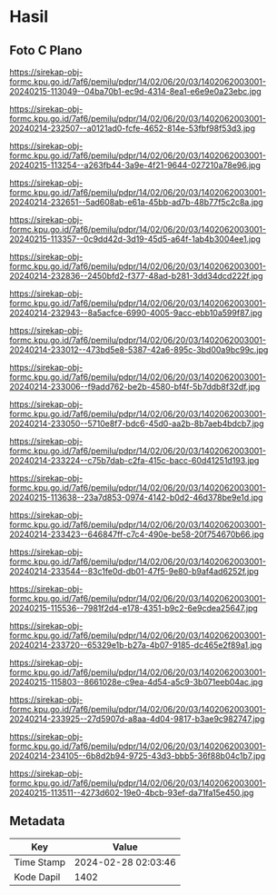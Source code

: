 # Hasil

## Foto C Plano

https://sirekap-obj-formc.kpu.go.id/7af6/pemilu/pdpr/14/02/06/20/03/1402062003001-20240215-113049--04ba70b1-ec9d-4314-8ea1-e6e9e0a23ebc.jpg

https://sirekap-obj-formc.kpu.go.id/7af6/pemilu/pdpr/14/02/06/20/03/1402062003001-20240214-232507--a0121ad0-fcfe-4652-814e-53fbf98f53d3.jpg

https://sirekap-obj-formc.kpu.go.id/7af6/pemilu/pdpr/14/02/06/20/03/1402062003001-20240215-113254--a263fb44-3a9e-4f21-9644-027210a78e96.jpg

https://sirekap-obj-formc.kpu.go.id/7af6/pemilu/pdpr/14/02/06/20/03/1402062003001-20240214-232651--5ad608ab-e61a-45bb-ad7b-48b77f5c2c8a.jpg

https://sirekap-obj-formc.kpu.go.id/7af6/pemilu/pdpr/14/02/06/20/03/1402062003001-20240215-113357--0c9dd42d-3d19-45d5-a64f-1ab4b3004ee1.jpg

https://sirekap-obj-formc.kpu.go.id/7af6/pemilu/pdpr/14/02/06/20/03/1402062003001-20240214-232836--2450bfd2-f377-48ad-b281-3dd34dcd222f.jpg

https://sirekap-obj-formc.kpu.go.id/7af6/pemilu/pdpr/14/02/06/20/03/1402062003001-20240214-232943--8a5acfce-6990-4005-9acc-ebb10a599f87.jpg

https://sirekap-obj-formc.kpu.go.id/7af6/pemilu/pdpr/14/02/06/20/03/1402062003001-20240214-233012--473bd5e8-5387-42a6-895c-3bd00a9bc99c.jpg

https://sirekap-obj-formc.kpu.go.id/7af6/pemilu/pdpr/14/02/06/20/03/1402062003001-20240214-233006--f9add762-be2b-4580-bf4f-5b7ddb8f32df.jpg

https://sirekap-obj-formc.kpu.go.id/7af6/pemilu/pdpr/14/02/06/20/03/1402062003001-20240214-233050--5710e8f7-bdc6-45d0-aa2b-8b7aeb4bdcb7.jpg

https://sirekap-obj-formc.kpu.go.id/7af6/pemilu/pdpr/14/02/06/20/03/1402062003001-20240214-233224--c75b7dab-c2fa-415c-bacc-60d41251d193.jpg

https://sirekap-obj-formc.kpu.go.id/7af6/pemilu/pdpr/14/02/06/20/03/1402062003001-20240215-113638--23a7d853-0974-4142-b0d2-46d378be9e1d.jpg

https://sirekap-obj-formc.kpu.go.id/7af6/pemilu/pdpr/14/02/06/20/03/1402062003001-20240214-233423--646847ff-c7c4-490e-be58-20f754670b66.jpg

https://sirekap-obj-formc.kpu.go.id/7af6/pemilu/pdpr/14/02/06/20/03/1402062003001-20240214-233544--83c1fe0d-db01-47f5-9e80-b9af4ad6252f.jpg

https://sirekap-obj-formc.kpu.go.id/7af6/pemilu/pdpr/14/02/06/20/03/1402062003001-20240215-115536--7981f2d4-e178-4351-b9c2-6e9cdea25647.jpg

https://sirekap-obj-formc.kpu.go.id/7af6/pemilu/pdpr/14/02/06/20/03/1402062003001-20240214-233720--65329e1b-b27a-4b07-9185-dc465e2f89a1.jpg

https://sirekap-obj-formc.kpu.go.id/7af6/pemilu/pdpr/14/02/06/20/03/1402062003001-20240215-115803--8661028e-c9ea-4d54-a5c9-3b071eeb04ac.jpg

https://sirekap-obj-formc.kpu.go.id/7af6/pemilu/pdpr/14/02/06/20/03/1402062003001-20240214-233925--27d5907d-a8aa-4d04-9817-b3ae9c982747.jpg

https://sirekap-obj-formc.kpu.go.id/7af6/pemilu/pdpr/14/02/06/20/03/1402062003001-20240214-234105--6b8d2b94-9725-43d3-bbb5-36f88b04c1b7.jpg

https://sirekap-obj-formc.kpu.go.id/7af6/pemilu/pdpr/14/02/06/20/03/1402062003001-20240215-113511--4273d602-19e0-4bcb-93ef-da71fa15e450.jpg


## Metadata

| Key        | Value               |
| ---------- | ------------------- |
| Time Stamp | 2024-02-28 02:03:46 |
| Kode Dapil | 1402                |



